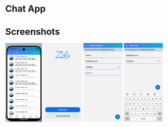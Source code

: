 # Chat App

# Screenshots

<img src="./docs/image.png" height="250px">
<img src="./docs/1.jpg" height="250px">
<img src="./docs/2.jpg" height="250px">
<img src="./docs/3.jpg" height="250px">

